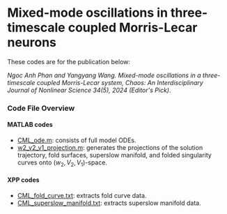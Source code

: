 # Mixed-mode oscillations in three-timescale coupled Morris-Lecar neurons

These codes are for the publication below:

*Ngoc Anh Phan and Yangyang Wang. Mixed-mode oscillations in a three-timescale coupled Morris-Lecar system, Chaos: An Interdisciplinary Journal of Nonlinear Science 34(5), 2024 (Editor's Pick)*. 

### Code File Overview
#### MATLAB codes
* [CML_ode.m](CML_ode.m): consists of full model ODEs.
* [w2_v2_v1_projection.m](w2_v2_v1_projection.m): generates the projections of the solution trajectory, fold surfaces, superslow manifold, and folded singularity curves onto $(w_2, V_2, V_1)$-space.

#### XPP codes
* [CML_fold_curve.txt](CML_fold_curve.txt): extracts fold curve data.
* [CML_superslow_manifold.txt](CML_superslow_manifold.txt): extracts superslow manifold data.
